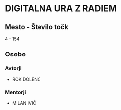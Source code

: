 # DIGITALNA URA Z RADIEM
## Mesto - Število točk
4 - 154
## Osebe
### Avtorji
 * ROK DOLENC
### Mentorji
 * MILAN IVIČ